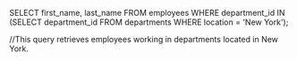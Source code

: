 SELECT first_name, last_name
FROM employees
WHERE department_id IN (SELECT department_id FROM departments WHERE location = 'New York');


//This query retrieves employees working in departments located in New York.
